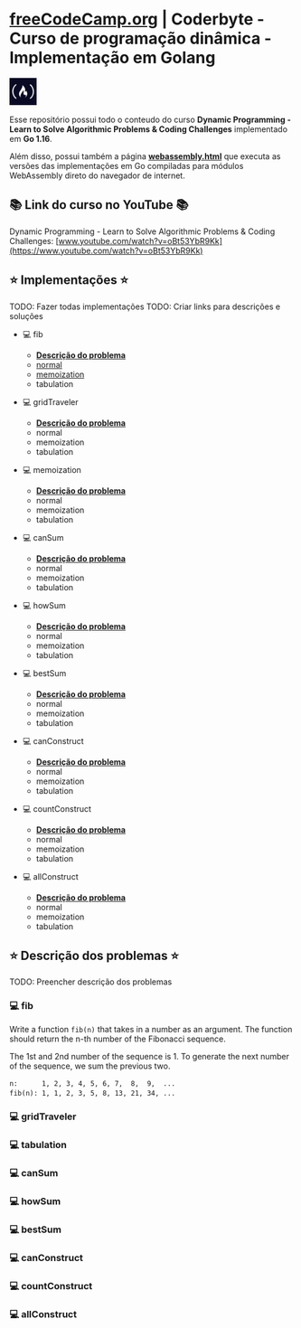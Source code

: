 # [freeCodeCamp.org](https://www.freecodecamp.org/) | Coderbyte - Curso de programação dinâmica - Implementação em Golang

<img src="freecodecamp-logo.jpg" alt="freecodecamp-logo" width="48"/>

Esse repositório possui todo o conteudo do curso **Dynamic Programming - Learn to Solve Algorithmic Problems & Coding Challenges** implementado em **Go 1.16**.

Além disso, possui também a página **[webassembly.html](https://guilhermerodrigues680.github.io/freeCodeCamp-coderbyte-dynamic-programming-course-golang-implementation/webassembly.html)** que executa as versões das implementações em Go compiladas para módulos WebAssembly direto do navegador de internet.


## 📚 Link do curso no YouTube 📚

Dynamic Programming - Learn to Solve Algorithmic Problems & Coding Challenges:
[www.youtube.com/watch?v=oBt53YbR9Kk](https://www.youtube.com/watch?v=oBt53YbR9Kk)

## ⭐️ Implementações ⭐️
TODO: Fazer todas implementações
TODO: Criar links para descrições e soluções
- 💻 fib 
    - **[Descrição do problema](#-fib)**
    - [normal](./01-fib/main.go)
    - [memoization](./01A-fib-memoization/main.go)
    - tabulation

- 💻 gridTraveler
    - **[Descrição do problema](./)**
    - normal
    - memoization
    - tabulation

- 💻 memoization
    - **[Descrição do problema](./)**
    - normal
    - memoization
    - tabulation

- 💻 canSum
    - **[Descrição do problema](./)**
    - normal
    - memoization
    - tabulation

- 💻 howSum
    - **[Descrição do problema](./)**
    - normal
    - memoization
    - tabulation

- 💻 bestSum
    - **[Descrição do problema](./)**
    - normal
    - memoization
    - tabulation

- 💻 canConstruct
    - **[Descrição do problema](./)**
    - normal
    - memoization
    - tabulation

- 💻 countConstruct
    - **[Descrição do problema](./)**
    - normal
    - memoization
    - tabulation

- 💻 allConstruct
    - **[Descrição do problema](./)**
    - normal
    - memoization
    - tabulation

## ⭐️ Descrição dos problemas ⭐️
TODO: Preencher descrição dos problemas
### 💻 fib
Write a function `fib(n)` that takes in a number as an argument.
The function should return the n-th number of the Fibonacci sequence.

The 1st and 2nd number of the sequence is 1.
To generate the next number of the sequence, we sum the previous two.

```txt
n:      1, 2, 3, 4, 5, 6, 7,  8,  9,  ...
fib(n): 1, 1, 2, 3, 5, 8, 13, 21, 34, ...
```

### 💻 gridTraveler
### 💻 tabulation
### 💻 canSum
### 💻 howSum
### 💻 bestSum
### 💻 canConstruct
### 💻 countConstruct
### 💻 allConstruct
